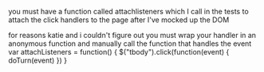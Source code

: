 you must have a function called attachlisteners which I call in the tests to attach the click handlers to the page after I've mocked up the DOM

for reasons katie and i couldn't figure out you must wrap your handler in an anonymous function and manually call the function that handles the event
var attachListeners = function() {
  $("tbody").click(function(event) {
    doTurn(event)
  })
}